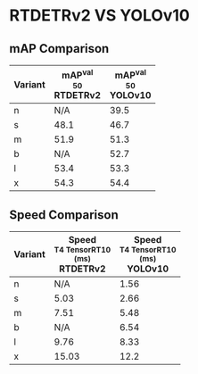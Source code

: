 ---
---
# RTDETRv2 VS YOLOv10

## mAP Comparison

| **Variant** | <center><span style='width: 400px;'>**mAP<sup>val<br>50**<br>**RTDETRv2**</span></center> | <center><span style='width: 400px;'>**mAP<sup>val<br>50**<br>**YOLOv10**</span></center> |
|----|----------------------------------|------------------------------------|
| n | N/A | 39.5 |
| s | 48.1 | 46.7 |
| m | 51.9 | 51.3 |
| b | N/A | 52.7 |
| l | 53.4 | 53.3 |
| x | 54.3 | 54.4 |

## Speed Comparison

| **Variant** | <center><span style='width: 200px;'>**Speed**<br><sup>T4 TensorRT10<br>(ms)</sup><br>**RTDETRv2**</span></center> | <center><span style='width: 200px;'>**Speed**<br><sup>T4 TensorRT10<br>(ms)</sup><br>**YOLOv10**</span></center> |
|---------|-----------------------|-----------------------|
| n | N/A | 1.56 |
| s | 5.03 | 2.66 |
| m | 7.51 | 5.48 |
| b | N/A | 6.54 |
| l | 9.76 | 8.33 |
| x | 15.03 | 12.2 |
